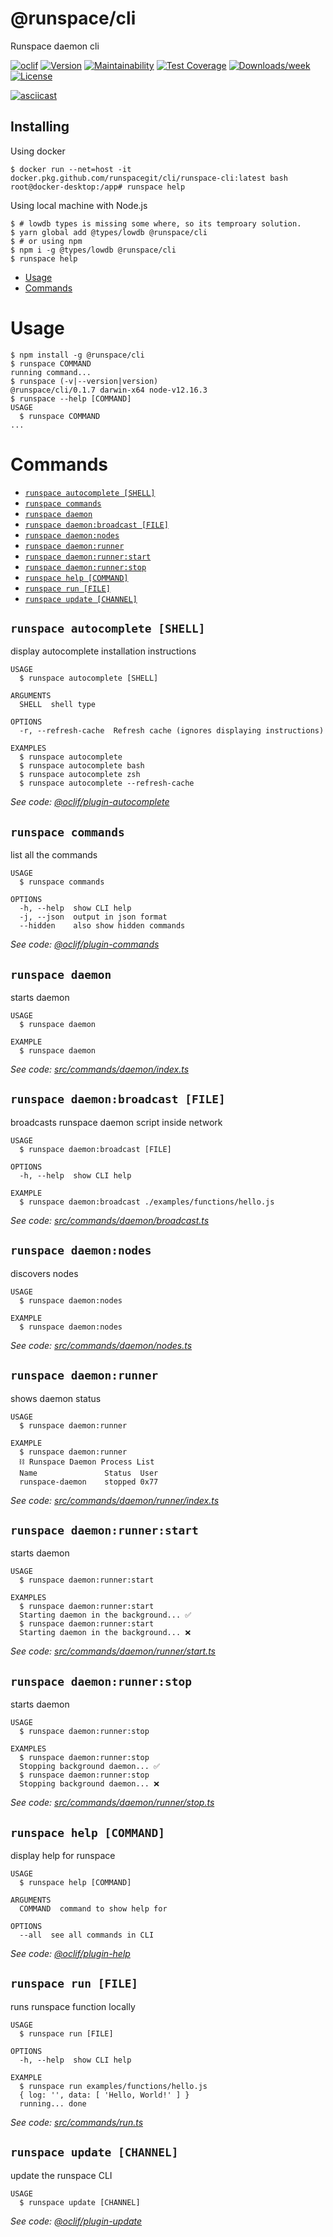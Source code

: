 @runspace/cli
=============

Runspace daemon cli

[![oclif](https://img.shields.io/badge/cli-oclif-brightgreen.svg)](https://oclif.io)
[![Version](https://img.shields.io/npm/v/@runspace/cli.svg)](https://npmjs.org/package/@runspace/cli)
[![Maintainability](https://api.codeclimate.com/v1/badges/12024b4af777d8de8deb/maintainability)](https://codeclimate.com/github/runspacegit/cli/maintainability)
[![Test Coverage](https://api.codeclimate.com/v1/badges/12024b4af777d8de8deb/test_coverage)](https://codeclimate.com/github/runspacegit/cli/test_coverage)
[![Downloads/week](https://img.shields.io/npm/dw/@runspace/cli.svg)](https://npmjs.org/package/@runspace/cli)
[![License](https://img.shields.io/npm/l/@runspace/cli.svg)](https://github.com/runspacegit/cli/blob/master/package.json)

[![asciicast](https://asciinema.org/a/335210.svg)](https://asciinema.org/a/335210)

## Installing
Using docker

```shell
$ docker run --net=host -it docker.pkg.github.com/runspacegit/cli/runspace-cli:latest bash
root@docker-desktop:/app# runspace help
```

Using local machine with Node.js

```shell
$ # lowdb types is missing some where, so its temproary solution.
$ yarn global add @types/lowdb @runspace/cli
$ # or using npm
$ npm i -g @types/lowdb @runspace/cli
$ runspace help
```

<!-- toc -->
* [Usage](#usage)
* [Commands](#commands)
<!-- tocstop -->
# Usage
<!-- usage -->
```sh-session
$ npm install -g @runspace/cli
$ runspace COMMAND
running command...
$ runspace (-v|--version|version)
@runspace/cli/0.1.7 darwin-x64 node-v12.16.3
$ runspace --help [COMMAND]
USAGE
  $ runspace COMMAND
...
```
<!-- usagestop -->
# Commands
<!-- commands -->
* [`runspace autocomplete [SHELL]`](#runspace-autocomplete-shell)
* [`runspace commands`](#runspace-commands)
* [`runspace daemon`](#runspace-daemon)
* [`runspace daemon:broadcast [FILE]`](#runspace-daemonbroadcast-file)
* [`runspace daemon:nodes`](#runspace-daemonnodes)
* [`runspace daemon:runner`](#runspace-daemonrunner)
* [`runspace daemon:runner:start`](#runspace-daemonrunnerstart)
* [`runspace daemon:runner:stop`](#runspace-daemonrunnerstop)
* [`runspace help [COMMAND]`](#runspace-help-command)
* [`runspace run [FILE]`](#runspace-run-file)
* [`runspace update [CHANNEL]`](#runspace-update-channel)

## `runspace autocomplete [SHELL]`

display autocomplete installation instructions

```
USAGE
  $ runspace autocomplete [SHELL]

ARGUMENTS
  SHELL  shell type

OPTIONS
  -r, --refresh-cache  Refresh cache (ignores displaying instructions)

EXAMPLES
  $ runspace autocomplete
  $ runspace autocomplete bash
  $ runspace autocomplete zsh
  $ runspace autocomplete --refresh-cache
```

_See code: [@oclif/plugin-autocomplete](https://github.com/oclif/plugin-autocomplete/blob/v0.2.0/src/commands/autocomplete/index.ts)_

## `runspace commands`

list all the commands

```
USAGE
  $ runspace commands

OPTIONS
  -h, --help  show CLI help
  -j, --json  output in json format
  --hidden    also show hidden commands
```

_See code: [@oclif/plugin-commands](https://github.com/oclif/plugin-commands/blob/v1.2.3/src/commands/commands.ts)_

## `runspace daemon`

starts daemon

```
USAGE
  $ runspace daemon

EXAMPLE
  $ runspace daemon
```

_See code: [src/commands/daemon/index.ts](https://github.com/runspacegit/cli/blob/v0.1.7/src/commands/daemon/index.ts)_

## `runspace daemon:broadcast [FILE]`

broadcasts runspace daemon script inside network

```
USAGE
  $ runspace daemon:broadcast [FILE]

OPTIONS
  -h, --help  show CLI help

EXAMPLE
  $ runspace daemon:broadcast ./examples/functions/hello.js
```

_See code: [src/commands/daemon/broadcast.ts](https://github.com/runspacegit/cli/blob/v0.1.7/src/commands/daemon/broadcast.ts)_

## `runspace daemon:nodes`

discovers nodes

```
USAGE
  $ runspace daemon:nodes

EXAMPLE
  $ runspace daemon:nodes
```

_See code: [src/commands/daemon/nodes.ts](https://github.com/runspacegit/cli/blob/v0.1.7/src/commands/daemon/nodes.ts)_

## `runspace daemon:runner`

shows daemon status

```
USAGE
  $ runspace daemon:runner

EXAMPLE
  $ runspace daemon:runner
  ⛓ Runspace Daemon Process List
  Name               Status  User 
  runspace-daemon    stopped 0x77
```

_See code: [src/commands/daemon/runner/index.ts](https://github.com/runspacegit/cli/blob/v0.1.7/src/commands/daemon/runner/index.ts)_

## `runspace daemon:runner:start`

starts daemon

```
USAGE
  $ runspace daemon:runner:start

EXAMPLES
  $ runspace daemon:runner:start
  Starting daemon in the background... ✅
  $ runspace daemon:runner:start
  Starting daemon in the background... ❌
```

_See code: [src/commands/daemon/runner/start.ts](https://github.com/runspacegit/cli/blob/v0.1.7/src/commands/daemon/runner/start.ts)_

## `runspace daemon:runner:stop`

starts daemon

```
USAGE
  $ runspace daemon:runner:stop

EXAMPLES
  $ runspace daemon:runner:stop
  Stopping background daemon... ✅
  $ runspace daemon:runner:stop
  Stopping background daemon... ❌
```

_See code: [src/commands/daemon/runner/stop.ts](https://github.com/runspacegit/cli/blob/v0.1.7/src/commands/daemon/runner/stop.ts)_

## `runspace help [COMMAND]`

display help for runspace

```
USAGE
  $ runspace help [COMMAND]

ARGUMENTS
  COMMAND  command to show help for

OPTIONS
  --all  see all commands in CLI
```

_See code: [@oclif/plugin-help](https://github.com/oclif/plugin-help/blob/v3.0.1/src/commands/help.ts)_

## `runspace run [FILE]`

runs runspace function locally

```
USAGE
  $ runspace run [FILE]

OPTIONS
  -h, --help  show CLI help

EXAMPLE
  $ runspace run examples/functions/hello.js
  { log: '', data: [ 'Hello, World!' ] }
  running... done
```

_See code: [src/commands/run.ts](https://github.com/runspacegit/cli/blob/v0.1.7/src/commands/run.ts)_

## `runspace update [CHANNEL]`

update the runspace CLI

```
USAGE
  $ runspace update [CHANNEL]
```

_See code: [@oclif/plugin-update](https://github.com/oclif/plugin-update/blob/v1.3.10/src/commands/update.ts)_
<!-- commandsstop -->
